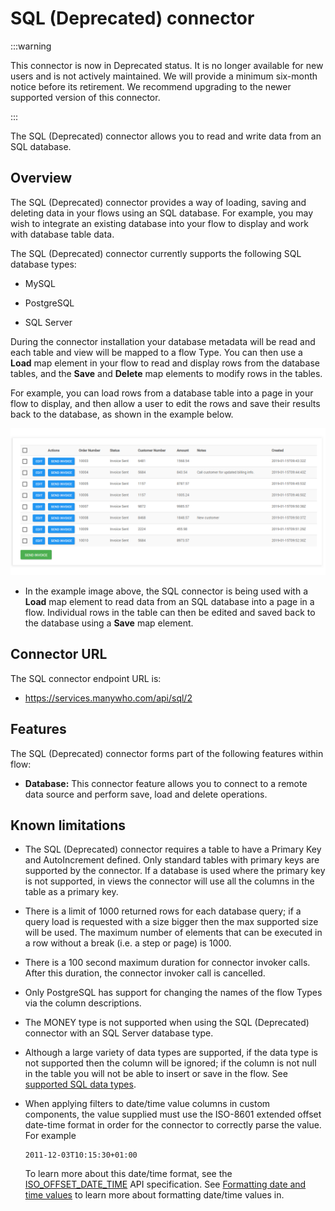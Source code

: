 #  SQL (Deprecated) connector

<head>
  <meta name="guidename" content="Flow"/>
  <meta name="context" content="GUID-4c5f84e4-38c9-4b2a-a90f-bff3078000e7"/>
</head>

:::warning

This connector is now in Deprecated status. It is no longer available for new users and is not actively maintained. We will provide a minimum six-month notice before its retirement. We recommend upgrading to the newer supported version of this connector.

:::

The SQL (Deprecated) connector allows you to read and write data from an SQL database.

## Overview 

The SQL (Deprecated) connector provides a way of loading, saving and deleting data in your flows using an SQL database. For example, you may wish to integrate an existing database into your flow to display and work with database table data.

The SQL (Deprecated) connector currently supports the following SQL database types:

-   MySQL

-   PostgreSQL

-   SQL Server


During the connector installation your database metadata will be read and each table and view will be mapped to a flow Type. You can then use a **Load** map element in your flow to read and display rows from the database tables, and the **Save** and **Delete** map elements to modify rows in the tables.

For example, you can load rows from a database table into a page in your flow to display, and then allow a user to edit the rows and save their results back to the database, as shown in the example below.



![example table using SQL database](../Images/img-flo-SQL_example_table_7266f0f6-2e67-48cb-bcb3-21bc1143f4ee.png)

-  In the example image above, the SQL connector is being used with a **Load** map element to read data from an SQL database into a page in a flow. Individual rows in the table can then be edited and saved back to the database using a **Save** map element.

## Connector URL

The SQL connector endpoint URL is:

-   https://services.manywho.com/api/sql/2

## Features 

The SQL (Deprecated) connector forms part of the following features within flow:

-   **Database:** This connector feature allows you to connect to a remote data source and perform save, load and delete operations.

## Known limitations 

-   The SQL (Deprecated) connector requires a table to have a Primary Key and AutoIncrement defined. Only standard tables with primary keys are supported by the connector. If a database is used where the primary key is not supported, in views the connector will use all the columns in the table as a primary key.

-   There is a limit of 1000 returned rows for each database query; if a query load is requested with a size bigger then the max supported size will be used. The maximum number of elements that can be executed in a row without a break (i.e. a step or page) is 1000.

-   There is a 100 second maximum duration for connector invoker calls. After this duration, the connector invoker call is cancelled.

-   Only PostgreSQL has support for changing the names of the flow Types via the column descriptions.

-   The MONEY type is not supported when using the SQL (Deprecated) connector with an SQL Server database type.

-   Although a large variety of data types are supported, if the data type is not supported then the column will be ignored; if the column is not null in the table you will not be able to insert or save in the flow. See  [supported SQL data types](r-flo-Services_SQL_Supported_Databases_599e7267-106c-43d3-855f-63cb843fe805.md).

-   When applying filters to date/time value columns in custom components, the value supplied must use the ISO-8601 extended offset date-time format in order for the connector to correctly parse the value. For example

    ```
    2011-12-03T10:15:30+01:00
    ```

    To learn more about this date/time format, see the [ISO\_OFFSET\_DATE\_TIME](https://docs.oracle.com/javase/8/docs/api/java/time/format/DateTimeFormatter.html#ISO_OFFSET_DATE_TIME) API specification. See [ Formatting date and time values](c-flo-Date_Time_in_Flow_967f3878-c123-4466-9f9f-dffb94c4f3b1.md) to learn more about formatting date/time values in.